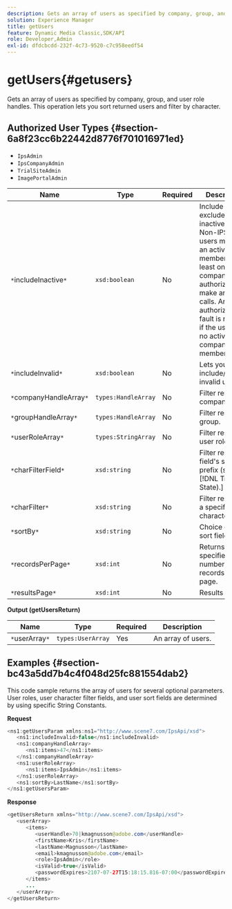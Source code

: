 ```yaml
---
description: Gets an array of users as specified by company, group, and user role handles. This operation lets you sort returned users and filter by character.
solution: Experience Manager
title: getUsers
feature: Dynamic Media Classic,SDK/API
role: Developer,Admin
exl-id: dfdcbcdd-232f-4c73-9520-c7c958eedf54
---
```

# getUsers{#getusers}

Gets an array of users as specified by company, group, and user role handles. This operation lets you sort returned users and filter by character.

## Authorized User Types {#section-6a8f23cc6b22442d8776f701016971ed}

* `IpsAdmin` 
* `IpsCompanyAdmin` 
* `TrialSiteAdmin` 
* `ImagePortalAdmin`


|  Name  | Type  | Required  | Description  |
|---|---|---|---|
|  `*`includeInactive`*`  | `xsd:boolean`  | No  | Include or exclude inactive users. Non-IPS Admin users must be an active member of at least one company to be authorized to make any API calls. An authorization fault is returned if the user has no active company memberships.  |
|  `*`includeInvalid`*`  | `xsd:boolean`  | No  | Lets you include/exclude invalid users.  |
|  `*`companyHandleArray`*`  | `types:HandleArray`  | No  | Filter results by company.  |
|  `*`groupHandleArray`*`  | `types:HandleArray`  | No  | Filter results by group.  |
|  `*`userRoleArray`*`  | `types:StringArray`  | No  | Filter results by user role.  |
|  `*`charFilterField`*`  | `xsd:string`  | No  |Filter results by field's string prefix (see [!DNL Trash State).]  |
|  `*`charFilter`*`  | `xsd:string`  | No  | Filter results by a specific character.  |
|  `*`sortBy`*`  | `xsd:string`  | No  | Choice of user sort fields.  |
|  `*`recordsPerPage`*`  | `xsd:int`  | No  | Returns specified number of records per page.  |
|  `*`resultsPage`*`  | `xsd:int`  | No  | Results page.  |

**Output (getUsersReturn)** 

|  Name  | Type  | Required  | Description  |
|---|---|---|---|
|  `*`userArray`*`  | `types:UserArray`  | Yes  | An array of users.  |

## Examples {#section-bc43a5dd7b4c4f048d25fc881554dab2}

This code sample returns the array of users for several optional parameters. User roles, user character filter fields, and user sort fields are determined by using specific String Constants.

**Request** 

```java
<ns1:getUsersParam xmlns:ns1="http://www.scene7.com/IpsApi/xsd">
   <ns1:includeInvalid>false</ns1:includeInvalid>
   <ns1:companyHandleArray>
      <ns1:items>47</ns1:items>
   </ns1:companyHandleArray>
   <ns1:userRoleArray>
      <ns1:items>IpsAdmin</ns1:items>
   </ns1:userRoleArray>
   <ns1:sortBy>LastName</ns1:sortBy>
</ns1:getUsersParam>
```

**Response** 

```java
<getUsersReturn xmlns="http://www.scene7.com/IpsApi/xsd">
   <userArray>
      <items>
         <userHandle>70|kmagnusson@adobe.com</userHandle>
         <firstName>Kris</firstName>
         <lastName>Magnusson</lastName>
         <email>kmagnusson@adobe.com</email>
         <role>IpsAdmin</role>
         <isValid>true</isValid>
         <passwordExpires>2107-07-27T15:18:15.816-07:00</passwordExpires>
      </items>
      ...
   </userArray>
</getUsersReturn>
```
